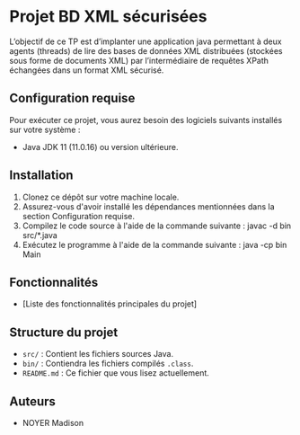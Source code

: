 # Projet BD XML sécurisées

L’objectif de ce TP est d’implanter une application java permettant à deux agents (threads) de
lire des bases de données XML distribuées (stockées sous forme de documents XML) par
l’intermédiaire de requêtes XPath échangées dans un format XML sécurisé.

## Configuration requise

Pour exécuter ce projet, vous aurez besoin des logiciels suivants installés sur votre système :

- Java JDK 11 (11.0.16) ou version ultérieure.

## Installation

1. Clonez ce dépôt sur votre machine locale.
2. Assurez-vous d'avoir installé les dépendances mentionnées dans la section Configuration requise.
3. Compilez le code source à l'aide de la commande suivante :
	javac -d bin src/*.java
4. Exécutez le programme à l'aide de la commande suivante :
	java -cp bin Main


## Fonctionnalités

- [Liste des fonctionnalités principales du projet]

## Structure du projet

- `src/` : Contient les fichiers sources Java.
- `bin/` : Contiendra les fichiers compilés `.class`.
- `README.md` : Ce fichier que vous lisez actuellement.

## Auteurs

- NOYER Madison

